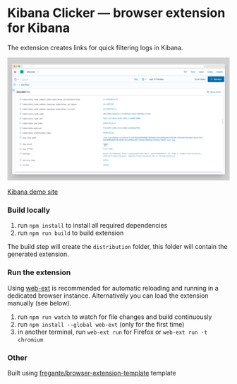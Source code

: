 # Kibana Clicker — browser extension for Kibana

The extension creates links for quick filtering logs in Kibana.

![screenshot of extension](media/window-screenshoot.png)

[Kibana demo site](https://demo.elastic.co/app/discover#/)
### Build locally

1. run `npm install` to install all required dependencies
2. run `npm run build` to build extension

The build step will create the `distribution` folder, this folder will contain
the generated extension.

### Run the extension

Using [web-ext](https://extensionworkshop.com/documentation/develop/getting-started-with-web-ext/)
is recommended for automatic reloading and running in a dedicated browser
instance. Alternatively you can load the extension manually (see below).

1. run `npm run watch` to watch for file changes and build continuously
2. run `npm install --global web-ext` (only for the first time)
3. in another terminal, run `web-ext run` for Firefox
   or `web-ext run -t chromium`


### Other
Built using
[fregante/browser-extension-template](https://github.com/fregante/browser-extension-template/generate)
template

